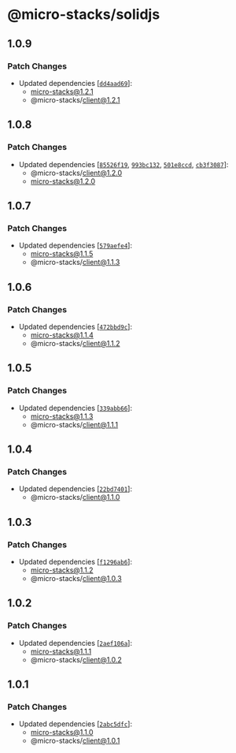 # @micro-stacks/solidjs

## 1.0.9

### Patch Changes

- Updated dependencies [[`dd4aad69`](https://github.com/fungible-systems/micro-stacks/commit/dd4aad69ce65b4db9d102b4b182bb46b99779bee)]:
  - micro-stacks@1.2.1
  - @micro-stacks/client@1.2.1

## 1.0.8

### Patch Changes

- Updated dependencies [[`85526f19`](https://github.com/fungible-systems/micro-stacks/commit/85526f194de3c1ca88e0f1157e3157c27b713d64), [`993bc132`](https://github.com/fungible-systems/micro-stacks/commit/993bc13204860aaea23af7681c32d7d99dd8ba86), [`501e8ccd`](https://github.com/fungible-systems/micro-stacks/commit/501e8ccd6eacb6291b2a599d1fa1e2178723a718), [`cb3f3087`](https://github.com/fungible-systems/micro-stacks/commit/cb3f3087260fa3d913a06043eed7042c82870e95)]:
  - @micro-stacks/client@1.2.0
  - micro-stacks@1.2.0

## 1.0.7

### Patch Changes

- Updated dependencies [[`579aefe4`](https://github.com/fungible-systems/micro-stacks/commit/579aefe4d82c9e26b8d58e76c2d2948e36af58a6)]:
  - micro-stacks@1.1.5
  - @micro-stacks/client@1.1.3

## 1.0.6

### Patch Changes

- Updated dependencies [[`472bbd9c`](https://github.com/fungible-systems/micro-stacks/commit/472bbd9cb750c2adeadd3763725c346eaa435992)]:
  - micro-stacks@1.1.4
  - @micro-stacks/client@1.1.2

## 1.0.5

### Patch Changes

- Updated dependencies [[`339abb66`](https://github.com/fungible-systems/micro-stacks/commit/339abb6647e14ea6b004c458d0a7687709292d9d)]:
  - micro-stacks@1.1.3
  - @micro-stacks/client@1.1.1

## 1.0.4

### Patch Changes

- Updated dependencies [[`22bd7401`](https://github.com/fungible-systems/micro-stacks/commit/22bd7401c3a2d038036b1f43782e202aa140708d)]:
  - @micro-stacks/client@1.1.0

## 1.0.3

### Patch Changes

- Updated dependencies [[`f1296ab6`](https://github.com/fungible-systems/micro-stacks/commit/f1296ab6166f2bc6c35454520047163d28f6425b)]:
  - micro-stacks@1.1.2
  - @micro-stacks/client@1.0.3

## 1.0.2

### Patch Changes

- Updated dependencies [[`2aef106a`](https://github.com/fungible-systems/micro-stacks/commit/2aef106a80a4476ccb4997f0199690a72732eeb1)]:
  - micro-stacks@1.1.1
  - @micro-stacks/client@1.0.2

## 1.0.1

### Patch Changes

- Updated dependencies [[`2abc5dfc`](https://github.com/fungible-systems/micro-stacks/commit/2abc5dfc6a825e22cbacd9d27cac3eace8363456)]:
  - micro-stacks@1.1.0
  - @micro-stacks/client@1.0.1
